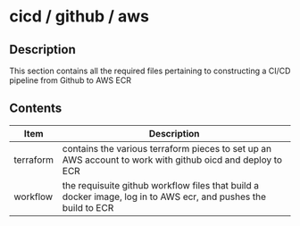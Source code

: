 # cicd / github / aws

## Description
This section contains all the required files pertaining to constructing a CI/CD pipeline from Github to AWS ECR

## Contents
| Item      | Description |
|-----------| ----------- |
| terraform | contains the various terraform pieces to set up an AWS account to work with github oicd and deploy to ECR
| workflow  | the requisuite github workflow files that build a docker image, log in to AWS ecr, and pushes the build to ECR
